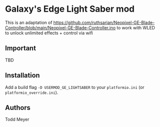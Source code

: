# Galaxy's Edge Light Saber mod
This is an adaptation of https://github.com/ruthsarian/Neopixel-GE-Blade-Controller/blob/main/Neopixel-GE-Blade-Controller.ino to work with WLED to unlock unlimited effects + control via wifi

## Important
TBD

## Installation
Add a build flag `-D USERMOD_GE_LIGHTSABER` to your `platformio.ini` (or `platformio_override.ini`).

## Authors
Todd Meyer